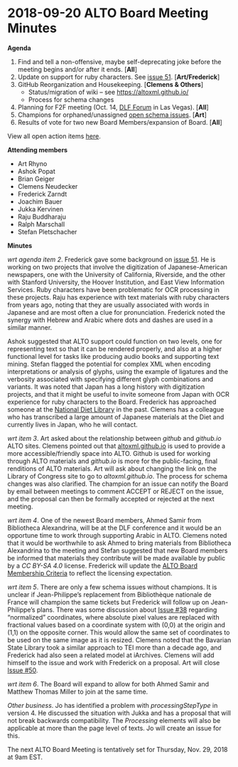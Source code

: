 # 2018-09-20 ALTO Board Meeting Minutes

**Agenda**

1. Find and tell a non-offensive, maybe self-deprecating joke before the meeting begins and/or after it ends. [**All**]
2. Update on support for ruby characters. See [issue 51](https://github.com/altoxml/schema/issues/51). [**Art/Frederick**]
3. GitHub Reorganization and Housekeeping. [**Clemens & Others**]
   * Status/migration of wiki – see https://altoxml.github.io/
   * Process for schema changes
4. Planning for F2F meeting (Oct. 14, [DLF Forum](https://www.diglib.org/dlf-events/2018forum/) in Las Vegas). [**All**]
5. Champions for orphaned/unassigned [open schema issues](https://github.com/altoxml/schema/issues). [**Art**]
6. Results of vote for two new Board Members/expansion of Board. [**All**]

View all open action items [here](https://github.com/altoxml/board/labels/action%20item).

**Attending members**

* Art Rhyno
* Ashok Popat 
* Brian Geiger
* Clemens Neudecker
* Frederick Zarndt
* Joachim Bauer
* Jukka Kervinen
* Raju Buddharaju
* Ralph Marschall
* Stefan Pletschacher 

**Minutes**

_wrt agenda item 2_. Frederick gave some background on [issue 51](https://github.com/altoxml/schema/issues/51). He is working on 
two projects that involve the digitization of Japanese-American newspapers, one with the University of California, Riverside, and 
the other with Stanford University, the Hoover Institution, and East View Information Services. Ruby characters have been 
problematic for OCR processing in these projects. Raju has experience with text materials with ruby characters from years ago, 
noting that they are usually associated with words in Japanese and are most often a clue for pronunciation. Frederick noted the 
synergy with Hebrew and Arabic where dots and dashes are used in a similar manner. 

Ashok suggested that ALTO support could function on two levels, one for representing text so that it can be rendered properly, 
and also at a higher functional level for tasks like producing audio books and supporting text mining. Stefan flagged the potential 
for complex XML when encoding interpretations or analysis of glyphs, using the example of ligatures and the verbosity associated 
with specifying different glyph combinations and variants. It was  noted that Japan has a long history with digitization projects, 
and that it might be useful to invite someone from Japan with OCR experience for ruby characters to the Board. Frederick has 
approached someone at the [National Diet Library](http://www.ndl.go.jp/en/) in the past. Clemens has a colleague who has transcribed 
a large amount of Japanese materials at the Diet and currently lives in Japan, who he will contact.

_wrt item 3_. Art asked about the relationship between _github_ and _github.io_ ALTO sites. Clemens pointed out that 
[altoxml.github.io](https://altoxml.github.io/) is used to provide a more accessible/friendly space into ALTO. Github is used for 
working through ALTO materials and _github.io_ is more for the public-facing, final renditions of ALTO materials. Art will ask about 
changing the link on the Library of Congress site to go to _altoxml.github.io_. The process for schema changes was also clarified. The 
champion for an issue can notify the Board by email between meetings to comment ACCEPT or REJECT on the issue, and the 
proposal can  then be formally accepted or rejected at the next meeting.

_wrt item 4_. One of the newest Board members, Ahmed Samir from Bibliotheca Alexandrina, will be at the DLF conference and it would be 
an opportune time to work through supporting Arabic in ALTO. Clemens noted that it would be worthwhile to ask Ahmed to bring materials 
from  Bibliotheca Alexandrina to the meeting and Stefan suggested that new Board members be informed that materials they contribute 
will be made available by public by a _CC BY-SA 4.0_ license. Frederick will update the 
[ALTO Board Membership Criteria](https://github.com/altoxml/board/blob/gh-pages/ALTO%20Board%20Membership%20Criteria.html) to reflect 
the licensing expectation.

_wrt item 5_. There are only a few schema issues without champions. It is unclear if Jean-Philippe’s replacement from 
Bibliothèque nationale de France will champion the same tickets but Frederick will follow up on Jean-Philippe’s plans. There was 
some discussion about [Issue #38](https://github.com/altoxml/schema/issues/38) regarding “normalized” coordinates, where absolute 
pixel values are replaced with fractional values based on a coordinate system with (0,0) at the origin and (1,1) on the opposite 
corner. This would allow the same set of coordinates to be used on the same image as it is resized. Clemens noted that the Bavarian 
State Library took a similar approach to TEI more than a decade ago, and Frederick had also seen a related model at iArchives. 
Clemens will add himself to the issue and work with Frederick on a proposal. Art will close [Issue #50](https://github.com/altoxml/schema/issues/50).

_wrt item 6_. The Board will expand to allow for both Ahmed Samir and Matthew Thomas Miller to join at the same time.

_Other business_. Jo has identified a problem with _processingStepType_ in version 4. He discussed the situation with Jukka and has a 
proposal that will not break backwards compatibility. The _Processing_ elements will also be applicable at more than the page level of texts. Jo will create an issue for this.

The next ALTO Board Meeting is tentatively set for Thursday, Nov. 29, 2018 at 9am EST. 
